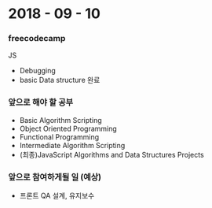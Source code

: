 # 2018 - 09 - 10


### freecodecamp
 JS
 - Debugging
 - basic Data structure 완료


### 앞으로 해야 할 공부
- Basic Algorithm Scripting
- Object Oriented Programming
- Functional Programming
- Intermediate Algorithm Scripting
- (최종)JavaScript Algorithms and Data Structures Projects


### 앞으로 참여하게될 일 (예상)
- 프론트 QA 설계, 유지보수
